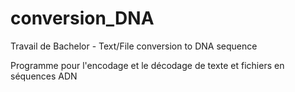 # conversion_DNA
 Travail de Bachelor - Text/File conversion to DNA sequence 

 Programme pour l'encodage et le décodage de texte et fichiers en séquences ADN
